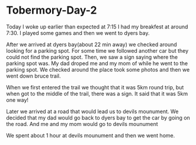 # Tobermory-Day-2
Today I woke up earlier than expected at 7:15
I had my breakfest at around 7:30. I played some games and then we went to dyers bay.

After we arrived at dyers bay(about 22 min away) we checked around looking for a parking spot. For some time we followed another car but they could not find the parking spot. Then, we saw a sign saying where the parking spot was. My dad droped me and my mom of while he went to the parking spot. We checked around the place took some photos and then we went down bruce trail.
 
When we first entered the trail we thought that it was 5km round trip, but when got to the middle of the trail, there was a sign. It said that it was 5km one way!

Later we arrived at a road that would lead us to devils mounument. We decided that my dad would go back to dyers bay to get the car by going on the road. And me and my mom would go to devils mounument

We spent about 1 hour at devils mounument and then we went home.
